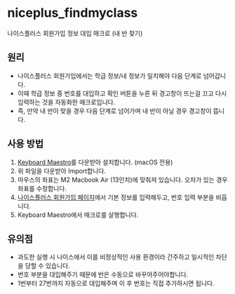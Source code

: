 # niceplus_findmyclass
나이스플러스 회원가입 정보 대입 매크로 (내 반 찾기)

## 원리
* 나이스플러스 회원가입에서는 학급 정보/내 정보가 일치해야 다음 단계로 넘어갑니다.
* 이때 학급 정보 중 번호를 대입하고 확인 버튼을 누른 뒤 경고창이 뜨는걸 끄고 다시 입력하는 것을 자동화한 매크로입니다.
* 즉, 만약 내 반이 맞을 경우 다음 단계로 넘어가며 내 반이 아닐 경우 경고창이 뜹니다.

## 사용 방법
1. <a href="https://www.keyboardmaestro.com/main/">Keyboard Maestro</a>를 다운받아 설치합니다. (macOS 전용)
2. 위 파일을 다운받아 Import합니다.
3. 마우스의 좌표는 M2 Macbook Air (13인치)에 맞춰져 있습니다. 오차가 있는 경우 좌표를 수정합니다.
4. <a href="https://edupass.neisplus.kr/SCSP_CLOUD/login.do">나이스플러스 회원가입 페이지</a>에서 기본 정보를 입력해두고, 번호 입력 부분을 비웁니다.
5. Keyboard Maestro에서 매크로를 살행합니다.

## 유의점
* 과도한 실행 시 나이스에서 이를 비정상적인 사용 환경이라 간주하고 일시적인 차단을 당할 수 있습니다.
* 번호 부분을 대입해주기 때문에 반은 수동으로 바꾸어주어야합니다.
* 1번부터 27번까지 자동으로 대입해주며 이 후 번호는 직접 추가하시면 됩니다.
